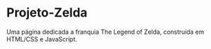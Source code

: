 # Projeto-Zelda
Uma página dedicada a franquia The Legend of Zelda, construída em HTML/CSS e JavaScript.
